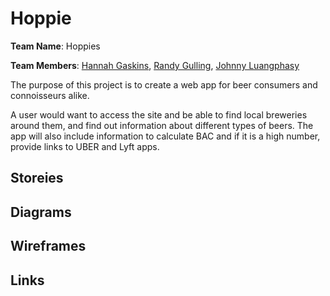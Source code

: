 # Hoppie
<b>Team Name</b>: Hoppies

<b>Team Members</b>: [Hannah Gaskins](), [Randy Gulling](), [Johnny Luangphasy]()

The purpose of this project is to create a web app for beer consumers and connoisseurs alike. 

A user would want to access the site and be able to find local breweries around them, and find out information 
about different types of beers. The app will also include information to calculate BAC and if it is a high number, provide 
links to UBER and Lyft apps. 

## Storeies
 
## Diagrams

## Wireframes

## Links

